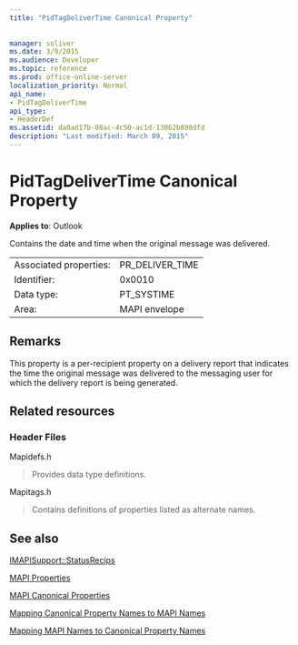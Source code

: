 ```yaml
---
title: "PidTagDeliverTime Canonical Property"
 
 
manager: soliver
ms.date: 3/9/2015
ms.audience: Developer
ms.topic: reference
ms.prod: office-online-server
localization_priority: Normal
api_name:
- PidTagDeliverTime
api_type:
- HeaderDef
ms.assetid: da0ad17b-08ac-4c50-ac1d-13062b890dfd
description: "Last modified: March 09, 2015"
---
```


# PidTagDeliverTime Canonical Property

  
  
**Applies to**: Outlook 
  
Contains the date and time when the original message was delivered. 
  
|||
|:-----|:-----|
|Associated properties:  <br/> |PR_DELIVER_TIME  <br/> |
|Identifier:  <br/> |0x0010  <br/> |
|Data type:  <br/> |PT_SYSTIME  <br/> |
|Area:  <br/> |MAPI envelope  <br/> |
   
## Remarks

This property is a per-recipient property on a delivery report that indicates the time the original message was delivered to the messaging user for which the delivery report is being generated.
  
## Related resources

### Header Files

Mapidefs.h
  
> Provides data type definitions.
    
Mapitags.h
  
> Contains definitions of properties listed as alternate names.
    
## See also



[IMAPISupport::StatusRecips](imapisupport-statusrecips.md)


[MAPI Properties](mapi-properties.md)
  
[MAPI Canonical Properties](mapi-canonical-properties.md)
  
[Mapping Canonical Property Names to MAPI Names](mapping-canonical-property-names-to-mapi-names.md)
  
[Mapping MAPI Names to Canonical Property Names](mapping-mapi-names-to-canonical-property-names.md)

